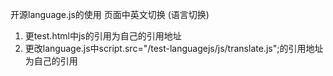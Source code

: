 开源language.js的使用
页面中英文切换 (语言切换)
<br>
1. 更test.html中js的引用为自己的引用地址 <br>
2. 更改language.js中script.src="/test-languagejs/js/translate.js";的引用地址为自己的引用

